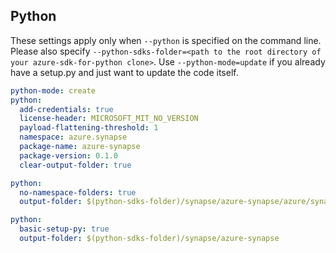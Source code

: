 ## Python

These settings apply only when `--python` is specified on the command line.
Please also specify `--python-sdks-folder=<path to the root directory of your azure-sdk-for-python clone>`.
Use `--python-mode=update` if you already have a setup.py and just want to update the code itself.

``` yaml $(python)
python-mode: create
python:
  add-credentials: true
  license-header: MICROSOFT_MIT_NO_VERSION
  payload-flattening-threshold: 1
  namespace: azure.synapse
  package-name: azure-synapse
  package-version: 0.1.0
  clear-output-folder: true
```
``` yaml $(python) && $(python-mode) == 'update'
python:
  no-namespace-folders: true
  output-folder: $(python-sdks-folder)/synapse/azure-synapse/azure/synapse
```
``` yaml $(python) && $(python-mode) == 'create'
python:
  basic-setup-py: true
  output-folder: $(python-sdks-folder)/synapse/azure-synapse
```
